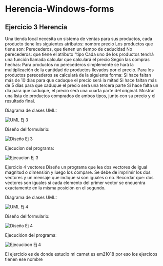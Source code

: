 # Herencia-Windows-forms

## Ejercicio 3 Herencia
Una tienda local necesita un sistema de ventas para sus productos, cada producto
tiene los siguientes atributos:
nombre
precio
Los productos que tiene son:
Perecederos, que tienen un tiempo de caducidad
No perecederos: que tiene el atributo “tipo
Cada uno de los productos tendrá una función llamada calcular que calculará el precio
Según las compras hechas:
Para productos no perecederos simplemente se hará la multiplicación de la cantidad de productos llevados por el precio.
Para los productos perecederos se calculará de la siguiente forma:
Si hace faltan más de 10 días para que caduque el precio será la mitad
Si hace faltan más de 5 días para que caduque el precio será una tercera parte
Si hace falta un día para que caduque, el precio será una cuarta parte del
original.
Mostrar una lista de productos comprados de ambos tipos, junto con su precio y el
resultado final.

Diagrama de clases UML:

![UML Ej 3](https://user-images.githubusercontent.com/74581066/172199167-4b70957d-58a8-4804-9e7d-a4b8a014fa2e.png)

Diseño del formulario:

![Diseño Ej 3](https://user-images.githubusercontent.com/74581066/172199299-d8c62770-3027-40dc-878e-b572d4364caa.png)

Ejecucion del programa:

![Ejecucion Ej 3](https://user-images.githubusercontent.com/74581066/172199451-5fbf65e8-0900-4187-b379-ca46c1ca65d6.png)

Ejercicio 4 vectores
Diseñe un programa que lea dos vectores de igual magnitud o dimensión y luego los compare. Se debe de imprimir los dos vectores y un mensaje que indique si son iguales o no. Recordar que: dos vectores son iguales si cada elemento del primer vector se encuentra exactamente en la misma posición en el segundo.

Diagrama de clases UML:

![UML Ej 4](https://user-images.githubusercontent.com/74581066/172199633-34c685c9-cfb6-4ee1-b020-039fd4df7b4a.png)

Diseño del formulario:

![Diseño Ej 4](https://user-images.githubusercontent.com/74581066/172199823-1aea256a-8b81-4dcf-9f76-42ce9fd4f39b.png)

Ejecucióon del programa:

![Ejecucióon Ej 4](https://user-images.githubusercontent.com/74581066/172199986-02d6b97c-c756-4073-ad4d-a56c5ffe690d.png)


El ejercicio es de donde estudio mi carnet es em21018 por eso los ejercicos tienen ese nombre
